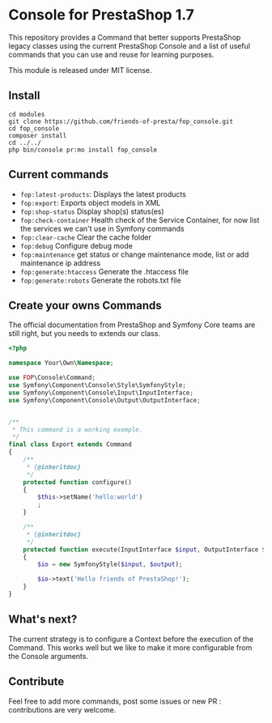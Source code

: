 # Console for PrestaShop 1.7

This repository provides a Command that better supports PrestaShop legacy classes using the current PrestaShop Console and a list
of useful commands that you can use and reuse for learning purposes.

This module is released under MIT license.

## Install

```
cd modules 
git clone https://github.com/friends-of-presta/fop_console.git
cd fop_console
composer install
cd ../../
php bin/console pr:mo install fop_console
```

## Current commands

* `fop:latest-products`: Displays the latest products
* `fop:export`: Exports object models in XML
* `fop:shop-status` Display shop(s) status(es)
* `fop:check-container`   Health check of the Service Container, for now list the services we can't use in Symfony commands
* `fop:clear-cache` Clear the cache folder
* `fop:debug` Configure debug mode
* `fop:maintenance` get status or change maintenance mode, list or add maintenance ip address
* `fop:generate:htaccess` Generate the .htaccess file
* `fop:generate:robots`   Generate the robots.txt file

## Create your owns Commands

The official documentation from PrestaShop and Symfony Core teams are still right, but you needs
to extends our class.

```php
<?php

namespace Your\Own\Namespace;

use FOP\Console\Command;
use Symfony\Component\Console\Style\SymfonyStyle;
use Symfony\Component\Console\Input\InputInterface;
use Symfony\Component\Console\Output\OutputInterface;


/**
 * This command is a working exemple.
 */
final class Export extends Command
{
    /**
     * {@inheritdoc}
     */
    protected function configure()
    {
        $this->setName('hello:world')
        ;
    }

    /**
     * {@inheritdoc}
     */
    protected function execute(InputInterface $input, OutputInterface $output)
    {
        $io = new SymfonyStyle($input, $output);

        $io->text('Hello friends of PrestaShop!');
    }
}
```

## What's next?

The current strategy is to configure a Context before the execution of the Command.
This works well but we like to make it more configurable from the Console arguments.

## Contribute

Feel free to add more commands, post some issues or new PR : contributions are very welcome.
